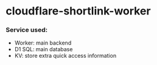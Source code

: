 # cloudflare-shortlink-worker

### Service used:
* Worker: main backend
* D1 SQL: main database
* KV: store extra quick access information
